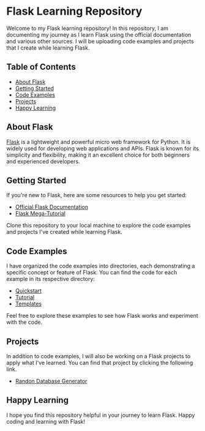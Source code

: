 # Flask Learning Repository

Welcome to my Flask learning repository! In this repository, I am documenting my journey as I learn Flask using the official documentation and various other sources. I will be uploading code examples and projects that I create while learning Flask.

## Table of Contents
- [About Flask](#about-flask)
- [Getting Started](#getting-started)
- [Code Examples](#code-examples)
- [Projects](#projects)
- [Happy Learning](#happy-learning)

## About Flask

[Flask](https://flask.palletsprojects.com/) is a lightweight and powerful micro web framework for Python. It is widely used for developing web applications and APIs. Flask is known for its simplicity and flexibility, making it an excellent choice for both beginners and experienced developers.

## Getting Started

If you're new to Flask, here are some resources to help you get started:

- [Official Flask Documentation](https://flask.palletsprojects.com/en/2.3.x/)
- [Flask Mega-Tutorial](https://blog.miguelgrinberg.com/post/the-flask-mega-tutorial-part-i-hello-world)

Clone this repository to your local machine to explore the code examples and projects I've created while learning Flask.

## Code Examples

I have organized the code examples into directories, each demonstrating a specific concept or feature of Flask. You can find the code for each example in its respective directory:

- [Quickstart](#)
- [Tutorial](#/)
- [Templates](#)

Feel free to explore these examples to see how Flask works and experiment with the code.

## Projects

In addition to code examples, I will also be working on a Flask projects to apply what I've learned. You can find that project by clicking the following link.

- [Randon Database Generator ](projects/project1_todo_list/)


## Happy Learning

I hope you find this repository helpful in your journey to learn Flask. Happy coding and learning with Flask!
